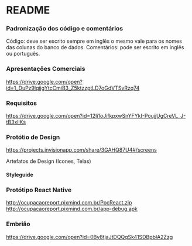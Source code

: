 # README #

### Padronização dos código e comentários
Código: deve ser escrito sempre em inglês o mesmo vale para os nomes das colunas do banco de dados.
Comentários: pode ser escrito em inglês ou português.

### Apresentações Comerciais
https://drive.google.com/open?id=1_DuPz9lqjjgYtcCmiB3_Z5ktzzptLD7oGdVTSvRzq74

### Requisitos
https://drive.google.com/open?id=12Ii1oJifkpxwSnYFYkI-PoujjUgCreVL_J-tB3xllKs

### Protótio de Design
https://projects.invisionapp.com/share/3GAHQ87U4#/screens

Artefatos de Design (Icones, Telas)


#### Styleguide


### Protótipo React Native
http://ocupacaoreport.pixmind.com.br/PocReact.zip
http://ocupacaoreport.pixmind.com.br/app-debug.apk

### Embrião 
https://drive.google.com/open?id=0By8tjaJtDQQqSk41SDBpblA2Zzg

